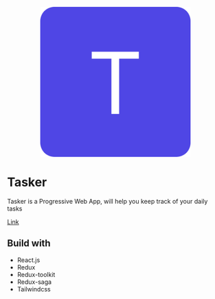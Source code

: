 <p align="center">
  <img src="./images/logo.png" width="350" title="hover text">
</p>



# Tasker

Tasker is a Progressive Web App, will help you keep track of your daily tasks 

[Link](https://tasker-tau.vercel.app//)

## Build with

- React.js
- Redux
- Redux-toolkit
- Redux-saga
- Tailwindcss 




